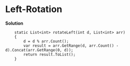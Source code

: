 #  Left-Rotation

**Solution**
```
	static List<int> rotateLeft(int d, List<int> arr)
    {
        d = d % arr.Count();
        var result = arr.GetRange(d, arr.Count() - d).Concat(arr.GetRange(0, d));
        return result.ToList();
    }
```
